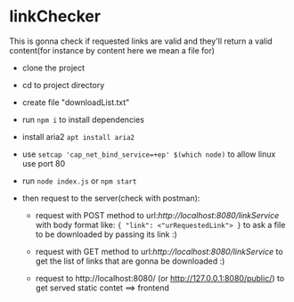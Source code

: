 # linkChecker
This is gonna check if requested links are valid and they'll return a valid content(for instance by content here we mean a file for)

* clone the project

* cd to project directory

* create file "downloadList.txt" 

* run `npm i` to install dependencies

* install aria2 `apt install aria2`

* use `setcap 'cap_net_bind_service=+ep' $(which node)` to allow linux use port 80

* run `node index.js` or `npm start`

* then request to the server(check with postman):

    * request with POST method to url:*http://localhost:8080/linkService* with body format like: ```{
    "link": <"urRequestedLink">
}``` to ask a file to be downloaded by passing its link :)

    * request with GET method to url:*http://localhost:8080/linkService* to get the list of links that are gonna be downloaded :)

    * request to http://localhost:8080/ (or http://127.0.0.1:8080/public/) to get served static contet ==> frontend

